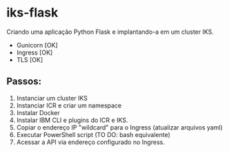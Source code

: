 # iks-flask

Criando uma aplicação Python Flask e implantando-a em um cluster IKS.

- Gunicorn [OK]
- Ingress [OK]
- TLS [OK]

## Passos:

1. Instanciar um cluster IKS
2. Instanciar ICR e criar um namespace
3. Instalar Docker
4. Instalar IBM CLI e plugins do ICR e IKS.
5. Copiar o endereço IP "wildcard" para o Ingress (atualizar arquivos yaml)
6. Executar PowerShell script (TO DO: bash equivalente)
7. Acessar a API via endereço configurado no Ingress.
